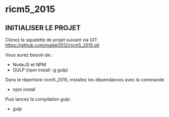 # ricm5_2015

## INITIALISER LE PROJET

Clonez le squelette de projet suivant via GIT: https://github.com/malek0512/ricm5_2015.git

Vous aurez besoin de :
* NodeJS et NPM
* GULP (npm install -g gulp)

Dans le répertoire ricm5_2015, installez les dépendances avec la commande
* npm install

Puis lancez la compilation gulp:
* gulp

